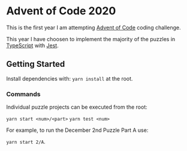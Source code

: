 # Advent of Code 2020

This is the first year I am attempting [Advent of Code](https://adventofcode.com/) coding challenge.

This year I have choosen to implement the majority of the puzzles in [TypeScript](https://www.typescriptlang.org/) with [Jest](https://jestjs.io/).

## Getting Started

Install dependencies with: `yarn install` at the root.

### Commands

Individual puzzle projects can be executed from the root:

`yarn start <num>/<part>`
`yarn test <num>`

For example, to run the December 2nd Puzzle Part A use:

`yarn start 2/A`.
